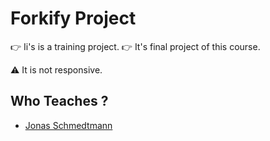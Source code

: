 # Forkify Project

👉 Ii's is a training project.
👉 It's final project of this course. 

⚠ It is not responsive.

## Who Teaches ?

- [Jonas Schmedtmann](https://github.com/jonasschmedtmann)